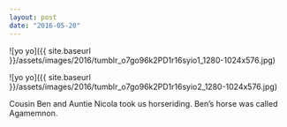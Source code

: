 ```yaml
---
layout: post
date: "2016-05-20"
---
```


![yo yo]({{ site.baseurl }}/assets/images/2016/tumblr_o7go96k2PD1r16syio1_1280-1024x576.jpg)

![yo yo]({{ site.baseurl }}/assets/images/2016/tumblr_o7go96k2PD1r16syio2_1280-1024x576.jpg)

Cousin Ben and Auntie Nicola took us horseriding. Ben’s horse was called Agamemnon.
